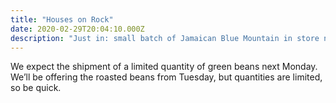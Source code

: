 ```yaml
---
title: "Houses on Rock"
date: 2020-02-29T20:04:10.000Z
description: "Just in: small batch of Jamaican Blue Mountain in store next week"
---
```


We expect the shipment of a limited quantity of green beans next Monday. We’ll be offering the roasted beans from Tuesday, but quantities are limited, so be quick.